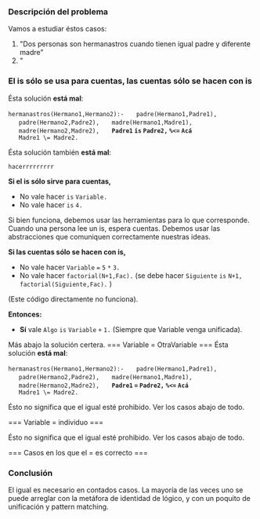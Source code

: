 ### Descripción del problema

Vamos a estudiar éstos casos:

1.  "Dos personas son hermanastros cuando tienen igual padre y diferente madre"
2.  "

### El is sólo se usa para cuentas, las cuentas sólo se hacen con is

Ésta solución **está mal**:

`hermanastros(Hermano1,Hermano2):-`
`   padre(Hermano1,Padre1),`
`   padre(Hermano2,Padre2),`
`   madre(Hermano1,Madre1),`
`   madre(Hermano2,Madre2),`
`   `**`Padre1` `is` `Padre2,` `%<=` `Acá`**` `
`   Madre1 \= Madre2.`

Ésta solución también **está mal**:

`hacerrrrrrrrr`

**Si el is sólo sirve para cuentas,**

-   No vale hacer <algo> `is` `Variable.`
-   No vale hacer <algo> `is` `4.`

Si bien funciona, debemos usar las herramientas para lo que corresponde. Cuando una persona lee un is, espera cuentas. Debemos usar las abstracciones que comuniquen correctamente nuestras ideas.

**Si las cuentas sólo se hacen con is,**

-   No vale hacer `Variable` `=` `5` `*` `3.`
-   No vale hacer `factorial(N+1,Fac).` (se debe hacer `Siguiente` `is` `N+1,` `factorial(Siguiente,Fac).` )

(Este código directamente no funciona).

**Entonces:**

-   **Sí** vale `Algo` `is` `Variable` `+` `1.` (Siempre que Variable venga unificada).

Más abajo la solución certera. === Variable = OtraVariable === Ésta solución **está mal**:

`hermanastros(Hermano1,Hermano2):-`
`   padre(Hermano1,Padre1),`
`   padre(Hermano2,Padre2),`
`   madre(Hermano1,Madre1),`
`   madre(Hermano2,Madre2),`
`   `**`Padre1` `=` `Padre2,` `%<=` `Acá`**` `
`   Madre1 \= Madre2.`

Ésto no significa que el igual esté prohibido. Ver los casos abajo de todo.

=== Variable = individuo ===

Ésto no significa que el igual esté prohibido. Ver los casos abajo de todo.

=== Casos en los que el = es correcto ===

### Conclusión

El igual es necesario en contados casos. La mayoría de las veces uno se puede arreglar con la metáfora de identidad de lógico, y con un poquito de unificación y pattern matching.

